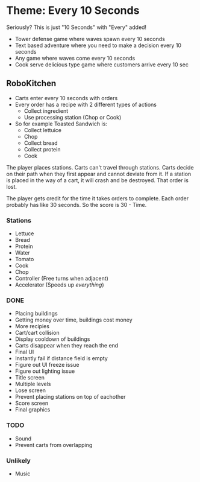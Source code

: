 # Theme: Every 10 Seconds
Seriously? This is just "10 Seconds" with "Every" added!

- Tower defense game where waves spawn every 10 seconds
- Text based adventure where you need to make a decision every 10 seconds
- Any game where waves come every 10 seconds
- Cook serve delicious type game where customers arrive every 10 sec

## RoboKitchen
- Carts enter every 10 seconds with orders
- Every order has a recipe with 2 different types of actions
  - Collect ingredient
  - Use processing station (Chop or Cook)
- So for example Toasted Sandwich is:
  - Collect lettuice
  - Chop
  - Collect bread
  - Collect protein
  - Cook

The player places stations. Carts can't travel through stations. Carts decide on their path when they first appear and cannot deviate from it. If a station is placed in the way of a cart, it will crash and be destroyed. That order is lost.

The player gets credit for the time it takes orders to complete. Each order probably has like 30 seconds. So the score is 30 - Time.

### Stations
- Lettuce
- Bread
- Protein
- Water
- Tomato
- Cook
- Chop
- Controller (Free turns when adjacent)
- Accelerator (Speeds up _everything_)

### DONE
- Placing buildings
- Getting money over time, buildings cost money
- More recipies
- Cart/cart collision
- Display cooldown of buildings
- Carts disappear when they reach the end
- Final UI
- Instantly fail if distance field is empty
- Figure out UI freeze issue
- Figure out lighting issue
- Title screen
- Multiple levels
- Lose screen
- Prevent placing stations on top of eachother
- Score screen
- Final graphics

### TODO
- Sound
- Prevent carts from overlapping

### Unlikely
- Music
